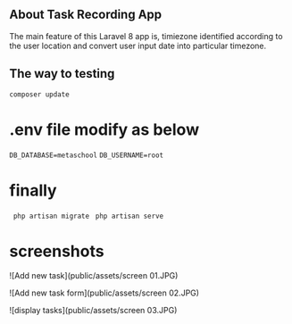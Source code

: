 ## About Task Recording App

The main feature of this Laravel 8 app is, timiezone identified according to the user location and convert user input date into particular timezone.

## The way to testing

```composer update```

  # .env file modify as below 

  ```DB_DATABASE=metaschool```
  ```DB_USERNAME=root```

  # finally 

  ``` php artisan migrate``` 
  ``` php artisan serve``` 

  # screenshots

  ![Add new task](public/assets/screen 01.JPG)

  ![Add new task form](public/assets/screen 02.JPG)

  ![display tasks](public/assets/screen 03.JPG)
